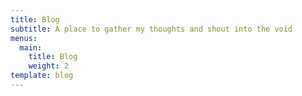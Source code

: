```yaml
---
title: Blog
subtitle: A place to gather my thoughts and shout into the void
menus:
  main:
    title: Blog
    weight: 2
template: blog
---
```


